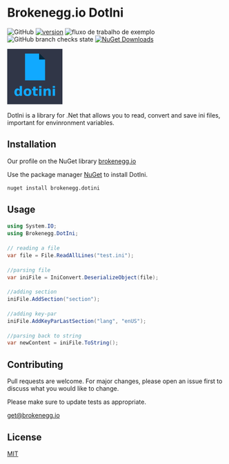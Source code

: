 # Brokenegg.io DotIni

![GitHub](https://img.shields.io/github/license/brokenegg-io/Brokenegg.DotIni)
[![version](https://img.shields.io/badge/version-0.0.4-yellow.svg)](https://semver.org)
![fluxo de trabalho de exemplo](https://github.com/brokenegg-io/Brokenegg.DotIni/actions/workflows/ci.yml/badge.svg)
![GitHub branch checks state](https://img.shields.io/github/checks-status/brokenegg-io/Brokenegg.DotIni/master)
[![NuGet Downloads](https://img.shields.io/nuget/dt/Brokenegg.DotIni.svg)](https://www.nuget.org/packages/Brokenegg.DotIni/)



<img src="https://raw.githubusercontent.com/brokenegg-io/Brokenegg.DotIni/master/dotini.png" alt="drawing" width="128"/>

DotIni is a library for .Net that allows you to read, convert and save ini files, important for envinronment variables.

## Installation

Our profile on the NuGet library [brokenegg.io](https://www.nuget.org/profiles/brokenegg.io)

Use the package manager [NuGet](https://www.nuget.org/) to install DotIni.

```bash
nuget install brokenegg.dotini
```

## Usage

```csharp
using System.IO;
using Brokenegg.DotIni;

// reading a file
var file = File.ReadAllLines("test.ini");

//parsing file
var iniFile = IniConvert.DeserializeObject(file);

//adding section
iniFile.AddSection("section");

//adding key-par
iniFile.AddKeyParLastSection("lang", "enUS");

//parsing back to string
var newContent = iniFile.ToString();

```

## Contributing
Pull requests are welcome. For major changes, please open an issue first to discuss what you would like to change.

Please make sure to update tests as appropriate.

[get@brokenegg.io](mailto:get@brokenegg.io)

## License
[MIT](https://choosealicense.com/licenses/mit/)
